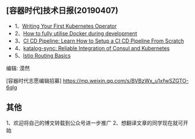 ## [容器时代]技术日报(20190407)

- 1、[Writing Your First Kubernetes Operator](https://medium.com/devopslinks/writing-your-first-kubernetes-operator-8f3df4453234)
- 2、[How to fully utilise Docker during development](https://medium.com/tsftech/how-to-fully-utilise-docker-during-development-42bb3cdc3017)
- 3、[CI CD Pipeline: Learn How to Setup a CI CD Pipeline From Scratch](https://medium.com/edureka/ci-cd-pipeline-5508227b19ca)
- 4、[katalog-sync: Reliable Integration of Consul and Kubernetes](https://medium.com/wish-engineering/katalog-sync-reliable-integration-of-consul-and-kubernetes-ebe8aae0852a)
- 5、[Istio Routing Basics](https://medium.com/google-cloud/istio-routing-basics-14feab3c040e)

编辑: 漠然

[容器时代志愿编辑招募] https://mp.weixin.qq.com/s/BVBzWx_u1xfwSZGTO-6qlg

## 其他
1、欢迎将自己的博文转载到公众号进一步推广
2、想翻译文章的同学现在就可开始
